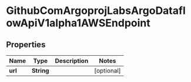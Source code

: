 

# GithubComArgoprojLabsArgoDataflowApiV1alpha1AWSEndpoint


## Properties

Name | Type | Description | Notes
------------ | ------------- | ------------- | -------------
**url** | **String** |  |  [optional]



